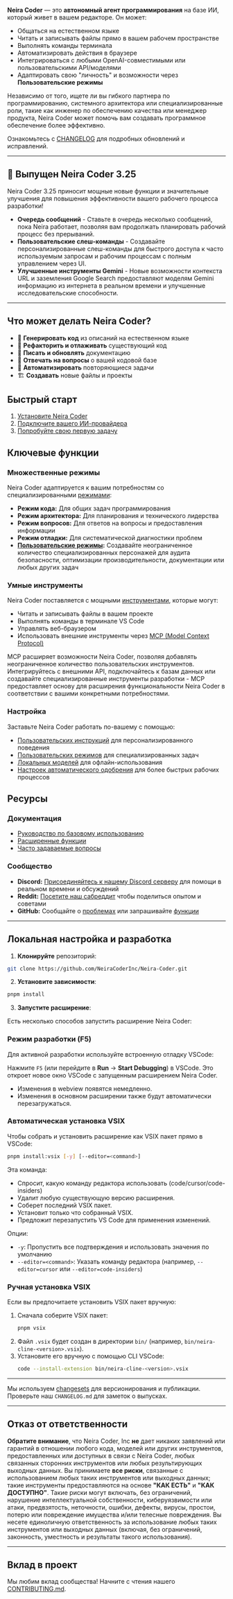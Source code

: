 **Neira Coder** — это **автономный агент программирования** на базе ИИ, который живет в вашем редакторе. Он может:

- Общаться на естественном языке
- Читать и записывать файлы прямо в вашем рабочем пространстве
- Выполнять команды терминала
- Автоматизировать действия в браузере
- Интегрироваться с любыми OpenAI-совместимыми или пользовательскими API/моделями
- Адаптировать свою "личность" и возможности через **Пользовательские режимы**

Независимо от того, ищете ли вы гибкого партнера по программированию, системного архитектора или специализированные роли, такие как инженер по обеспечению качества или менеджер продукта, Neira Coder может помочь вам создавать программное обеспечение более эффективно.

Ознакомьтесь с [CHANGELOG](CHANGELOG.md) для подробных обновлений и исправлений.

---

## 🎉 Выпущен Neira Coder 3.25

Neira Coder 3.25 приносит мощные новые функции и значительные улучшения для повышения эффективности вашего рабочего процесса разработки!

- **Очередь сообщений** - Ставьте в очередь несколько сообщений, пока Neira работает, позволяя вам продолжать планировать рабочий процесс без прерываний.
- **Пользовательские слеш-команды** - Создавайте персонализированные слеш-команды для быстрого доступа к часто используемым запросам и рабочим процессам с полным управлением через UI.
- **Улучшенные инструменты Gemini** - Новые возможности контекста URL и заземления Google Search предоставляют моделям Gemini информацию из интернета в реальном времени и улучшенные исследовательские способности.

---

## Что может делать Neira Coder?

- 🚀 **Генерировать код** из описаний на естественном языке
- 🔧 **Рефакторить и отлаживать** существующий код
- 📝 **Писать и обновлять** документацию
- 🤔 **Отвечать на вопросы** о вашей кодовой базе
- 🔄 **Автоматизировать** повторяющиеся задачи
- 🏗️ **Создавать** новые файлы и проекты

## Быстрый старт

1. [Установите Neira Coder](.docs/getting-started/installing.md)
2. [Подключите вашего ИИ-провайдера](.docs/getting-started/connecting-api-provider.md)
3. [Попробуйте свою первую задачу](.docs/getting-started/your-first-task.md)

## Ключевые функции

### Множественные режимы

Neira Coder адаптируется к вашим потребностям со специализированными [режимами](.docs/basic-usage/using-modes.md):

- **Режим кода:** Для общих задач программирования
- **Режим архитектора:** Для планирования и технического лидерства
- **Режим вопросов:** Для ответов на вопросы и предоставления информации
- **Режим отладки:** Для систематической диагностики проблем
- **[Пользовательские режимы](.docs/advanced-usage/custom-modes.md):** Создавайте неограниченное количество специализированных персонажей для аудита безопасности, оптимизации производительности, документации или любых других задач

### Умные инструменты

Neira Coder поставляется с мощными [инструментами](.docs/basic-usage/how-tools-work.md), которые могут:

- Читать и записывать файлы в вашем проекте
- Выполнять команды в терминале VS Code
- Управлять веб-браузером
- Использовать внешние инструменты через [MCP (Model Context Protocol)](.docs/advanced-usage/mcp.md)

MCP расширяет возможности Neira Coder, позволяя добавлять неограниченное количество пользовательских инструментов. Интегрируйтесь с внешними API, подключайтесь к базам данных или создавайте специализированные инструменты разработки - MCP предоставляет основу для расширения функциональности Neira Coder в соответствии с вашими конкретными потребностями.

### Настройка

Заставьте Neira Coder работать по-вашему с помощью:

- [Пользовательских инструкций](.docs/advanced-usage/custom-instructions.md) для персонализированного поведения
- [Пользовательских режимов](.docs/advanced-usage/custom-modes.md) для специализированных задач
- [Локальных моделей](.docs/advanced-usage/local-models.md) для офлайн-использования
- [Настроек автоматического одобрения](.docs/advanced-usage/auto-approving-actions.md) для более быстрых рабочих процессов

## Ресурсы

### Документация

- [Руководство по базовому использованию](.docs/basic-usage/the-chat-interface.md)
- [Расширенные функции](.docs/advanced-usage/auto-approving-actions.md)
- [Часто задаваемые вопросы](.docs/faq.md)

### Сообщество

- **Discord:** [Присоединяйтесь к нашему Discord серверу](https://discord.gg/neiracoder) для помощи в реальном времени и обсуждений
- **Reddit:** [Посетите наш сабреддит](https://www.reddit.com/r/NeiraCoder) чтобы поделиться опытом и советами
- **GitHub:** Сообщайте о [проблемах](https://github.com/NeiraCoderInc/Neira-Coder/issues) или запрашивайте [функции](https://github.com/NeiraCoderInc/Neira-Coder/discussions/categories/feature-requests?discussions_q=is%3Aopen+category%3A%22Feature+Requests%22+sort%3Atop)

---

## Локальная настройка и разработка

1. **Клонируйте** репозиторий:

```sh
git clone https://github.com/NeiraCoderInc/Neira-Coder.git
```

2. **Установите зависимости**:

```sh
pnpm install
```

3. **Запустите расширение**:

Есть несколько способов запустить расширение Neira Coder:

### Режим разработки (F5)

Для активной разработки используйте встроенную отладку VSCode:

Нажмите `F5` (или перейдите в **Run** → **Start Debugging**) в VSCode. Это откроет новое окно VSCode с запущенным расширением Neira Coder.

- Изменения в webview появятся немедленно.
- Изменения в основном расширении также будут автоматически перезагружаться.

### Автоматическая установка VSIX

Чтобы собрать и установить расширение как VSIX пакет прямо в VSCode:

```sh
pnpm install:vsix [-y] [--editor=<command>]
```

Эта команда:

- Спросит, какую команду редактора использовать (code/cursor/code-insiders)
- Удалит любую существующую версию расширения.
- Соберет последний VSIX пакет.
- Установит только что собранный VSIX.
- Предложит перезапустить VS Code для применения изменений.

Опции:

- `-y`: Пропустить все подтверждения и использовать значения по умолчанию
- `--editor=<command>`: Указать команду редактора (например, `--editor=cursor` или `--editor=code-insiders`)

### Ручная установка VSIX

Если вы предпочитаете установить VSIX пакет вручную:

1.  Сначала соберите VSIX пакет:
    ```sh
    pnpm vsix
    ```
2.  Файл `.vsix` будет создан в директории `bin/` (например, `bin/neira-cline-<version>.vsix`).
3.  Установите его вручную с помощью CLI VSCode:
    ```sh
    code --install-extension bin/neira-cline-<version>.vsix
    ```

---

Мы используем [changesets](https://github.com/changesets/changesets) для версионирования и публикации. Проверьте наш `CHANGELOG.md` для заметок о выпусках.

---

## Отказ от ответственности

**Обратите внимание**, что Neira Coder, Inc **не** дает никаких заявлений или гарантий в отношении любого кода, моделей или других инструментов, предоставленных или доступных в связи с Neira Coder, любых связанных сторонних инструментов или любых результирующих выходных данных. Вы принимаете **все риски**, связанные с использованием любых таких инструментов или выходных данных; такие инструменты предоставляются на основе **"КАК ЕСТЬ"** и **"КАК ДОСТУПНО"**. Такие риски могут включать, без ограничений, нарушение интеллектуальной собственности, киберуязвимости или атаки, предвзятость, неточности, ошибки, дефекты, вирусы, простои, потерю или повреждение имущества и/или телесные повреждения. Вы несете единоличную ответственность за использование любых таких инструментов или выходных данных (включая, без ограничений, законность, уместность и результаты такого использования).

---

## Вклад в проект

Мы любим вклад сообщества! Начните с чтения нашего [CONTRIBUTING.md](CONTRIBUTING.md).
